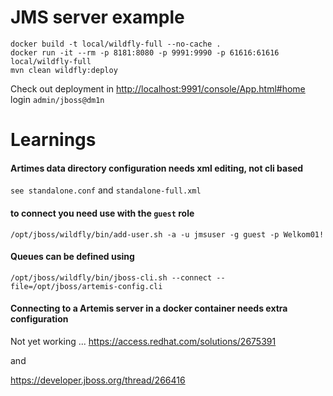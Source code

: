 # JMS server example
	docker build -t local/wildfly-full --no-cache .
	docker run -it --rm -p 8181:8080 -p 9991:9990 -p 61616:61616 local/wildfly-full
	mvn clean wildfly:deploy

Check out deployment in  <http://localhost:9991/console/App.html#home> login `admin/jboss@dm1n`
	
	
# Learnings

#### Artimes data directory configuration needs xml editing, not cli based
`see standalone.conf` and `standalone-full.xml`

#### to connect you need use with the `guest` role
	/opt/jboss/wildfly/bin/add-user.sh -a -u jmsuser -g guest -p Welkom01!
	
#### Queues can be defined using

	/opt/jboss/wildfly/bin/jboss-cli.sh --connect --file=/opt/jboss/artemis-config.cli
	
#### Connecting to a Artemis server in a docker container needs extra configuration

Not yet working ...
<https://access.redhat.com/solutions/2675391>

and

<https://developer.jboss.org/thread/266416>



